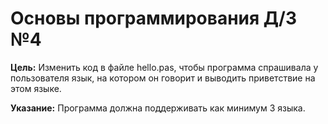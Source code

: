 # Основы программирования Д/З №4 
**Цель:** Изменить код в файле hello.pas, чтобы программа спрашивала у пользователя язык, на котором он говорит и выводить приветствие на этом языке.

**Указание:** Программа должна поддерживать как минимум 3 языка.
